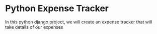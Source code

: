 # Python Expense Tracker
 In this python django project, we will create an expense tracker that will take details of our expenses
